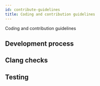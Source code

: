 ```yaml
---
id: contribute-guidelines
title: Coding and contribution guidelines
---
```

Coding and contribution guidelines

## Development process

## Clang checks

## Testing